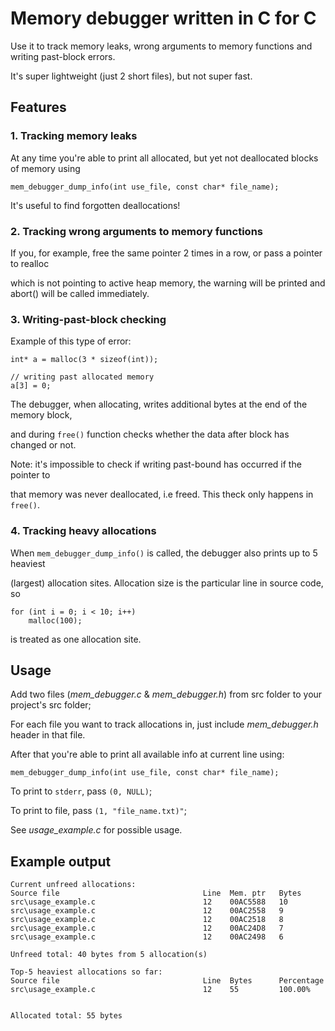 # Memory debugger written in C for C

Use it to track memory leaks, wrong arguments to memory functions and writing past-block errors.

It's super lightweight (just 2 short files), but not super fast.

## Features

### 1. Tracking memory leaks

At any time you're able to print all allocated, but yet not deallocated blocks of memory using 

`mem_debugger_dump_info(int use_file, const char* file_name);`

It's useful to find forgotten deallocations!

### 2. Tracking wrong arguments to memory functions

If you, for example, free the same pointer 2 times in a row, or pass a pointer to realloc

which is not pointing to active heap memory, the warning will be printed and abort() will be called
immediately.

### 3. Writing-past-block checking

Example of this type of error: 

```
int* a = malloc(3 * sizeof(int));

// writing past allocated memory
a[3] = 0;
```

The debugger, when allocating, writes additional bytes at the end of the memory block, 

and during `free()` function checks whether the data after block has changed or not.

Note: it's impossible to check if writing past-bound has occurred if the pointer to

that memory was never deallocated, i.e freed. This theck only happens in `free()`.

### 4. Tracking heavy allocations

 When `mem_debugger_dump_info()` is called, the debugger also prints up to 5 heaviest 
 
 (largest) allocation sites. Allocation size is the particular line in source code, so
 
 ```
 for (int i = 0; i < 10; i++)
     malloc(100);
 ```
 
 is treated as one allocation site.

## Usage

Add two files (*mem_debugger.c* & *mem_debugger.h*) from src folder to your project's src folder;

For each file you want to track allocations in, just include *mem_debugger.h* header in that file.

After that you're able to print all available info at current line using:

`mem_debugger_dump_info(int use_file, const char* file_name);`

To print to `stderr`, pass `(0, NULL)`;

To print to file, pass `(1, "file_name.txt)"`;

See *usage_example.c* for possible usage.

## Example output

```
Current unfreed allocations:
Source file                                Line  Mem. ptr   Bytes
src\usage_example.c                        12    00AC5588   10
src\usage_example.c                        12    00AC2558   9
src\usage_example.c                        12    00AC2518   8
src\usage_example.c                        12    00AC24D8   7
src\usage_example.c                        12    00AC2498   6

Unfreed total: 40 bytes from 5 allocation(s)

Top-5 heaviest allocations so far:
Source file                                Line  Bytes      Percentage
src\usage_example.c                        12    55         100.00%


Allocated total: 55 bytes
```
